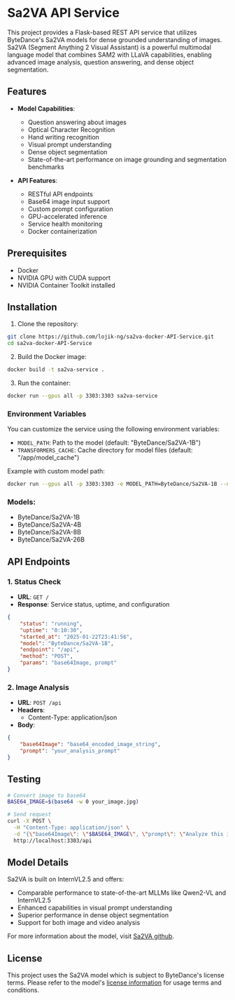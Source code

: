 # Sa2VA API Service

This project provides a Flask-based REST API service that utilizes ByteDance's Sa2VA models for dense grounded understanding of images. Sa2VA (Segment Anything 2 Visual Assistant) is a powerful multimodal language model that combines SAM2 with LLaVA capabilities, enabling advanced image analysis, question answering, and dense object segmentation.

## Features

- **Model Capabilities**: 
  - Question answering about images
  - Optical Character Recognition
  - Hand writing recognition
  - Visual prompt understanding
  - Dense object segmentation
  - State-of-the-art performance on image grounding and segmentation benchmarks

- **API Features**:
  - RESTful API endpoints
  - Base64 image input support
  - Custom prompt configuration
  - GPU-accelerated inference
  - Service health monitoring
  - Docker containerization

## Prerequisites

- Docker
- NVIDIA GPU with CUDA support
- NVIDIA Container Toolkit installed

## Installation

1. Clone the repository:
```bash
git clone https://github.com/lojik-ng/sa2va-docker-API-Service.git
cd sa2va-docker-API-Service
```

2. Build the Docker image:
```bash
docker build -t sa2va-service .
```

3. Run the container:
```bash
docker run --gpus all -p 3303:3303 sa2va-service
```

### Environment Variables

You can customize the service using the following environment variables:

- `MODEL_PATH`: Path to the model (default: "ByteDance/Sa2VA-1B")
- `TRANSFORMERS_CACHE`: Cache directory for model files (default: "/app/model_cache")

Example with custom model path:
```bash
docker run --gpus all -p 3303:3303 -e MODEL_PATH=ByteDance/Sa2VA-1B --name sa2va-service sa2va-service
```

### Models:

- ByteDance/Sa2VA-1B
- ByteDance/Sa2VA-4B
- ByteDance/Sa2VA-8B
- ByteDance/Sa2VA-26B

## API Endpoints

### 1. Status Check
- **URL**: `GET /`
- **Response**: Service status, uptime, and configuration
```json
{
    "status": "running",
    "uptime": "0:10:30",
    "started_at": "2025-01-22T23:41:56",
    "model": "ByteDance/Sa2VA-1B",
    "endpoint": "/api",
    "method": "POST",
    "params": "base64Image, prompt"
}
```

### 2. Image Analysis
- **URL**: `POST /api`
- **Headers**: 
  - Content-Type: application/json
- **Body**:
```json
{
    "base64Image": "base64_encoded_image_string",
    "prompt": "your_analysis_prompt"
}
```

## Testing

```bash
# Convert image to base64
BASE64_IMAGE=$(base64 -w 0 your_image.jpg)

# Send request
curl -X POST \
  -H "Content-Type: application/json" \
  -d "{\"base64Image\": \"$BASE64_IMAGE\", \"prompt\": \"Analyze this image and describe what you see.\"}" \
  http://localhost:3303/api
```

## Model Details

Sa2VA is built on InternVL2.5 and offers:
- Comparable performance to state-of-the-art MLLMs like Qwen2-VL and InternVL2.5
- Enhanced capabilities in visual prompt understanding
- Superior performance in dense object segmentation
- Support for both image and video analysis

For more information about the model, visit [Sa2VA github](https://github.com/magic-research/Sa2VA).

## License

This project uses the Sa2VA model which is subject to ByteDance's license terms. Please refer to the model's [license information](https://github.com/magic-research/Sa2VA) for usage terms and conditions.
